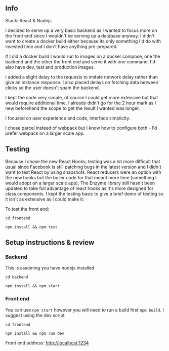 ## Info
Stack: React & Nodejs

I decided to serve up a very basic backend as I wanted to focus more on the front end since I wouldn't be serving up a database anyway. I didn't want to create a docker build either because its only something I'd do with invested time and I don't have anything pre-prepared.

If I did a docker build I would run to images on a docker compose, one the backend and the other the front end and serve it with one command. I'd also have dev, test and production images.

I added a slight delay to the requests to imitate network delay rather than give an instance response. I also placed delays on fetching data between clicks so the user doesn't spam the backend.

I kept the code very simple, of course I could get more extensive but that would require additional time. I already didn't go for the 2 hour mark as I new beforehand the scope to get the result I wanted was longer.

I focused on user experience and code, interface simplicity. 

I chose parcel instead of webpack but I know how to configure both - I'd prefer webpack on a larger scale app.

## Testing
Because I chose the new React Hooks, testing was a lot more difficult that usual since Facebook is still patching bugs in the latest version and I didn't want to test React by using snapshots. React reducers were an option with the new hooks but the boiler code for that meant more time (something I would adopt on a larger scale app). The Enzyme library still hasn't been updated to take full advantage of react hooks as it's more designed for class components. I kept the testing basic to give a brief demo of testing so it isn't as extensive as I could make it.

To test the front end:
```
cd frontend
```
```
npm install && npm test
```

## Setup instructions & review
### Backend
This is assuming you have nodejs installed
```
cd backend
```
```
npm install && npm start
```

### Front end
You can use `npm start` however you will need to run a build first `npm build`. I suggest using the dev script

```
cd frontend
```
```
npm install && npm run dev
```
Front end address:
[http://localhost:1234 ](ttp://localhost:1234 )

